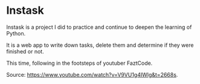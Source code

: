 # Instask
Instask is a project I did to practice and continue to deepen the learning of Python. 

It is a web app to write down tasks, delete them and determine if they were finished or not. 

This time, following in the footsteps of youtuber FaztCode. 

Source: https://www.youtube.com/watch?v=V9VU1g4IWlg&t=2668s.
